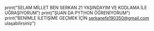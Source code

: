print("SELAM MİLLET BEN SERKAN 21 YAŞINDAYIM VE KODLAMA İLE UĞRAŞIYORUM")
print("ŞUAN DA PYTHON ÖĞRENİYORUM")
print("BENİMLE İLETİŞİME GEÇMEK İÇİN serkanefe190350@gmail.com ulaşabilirsiniz")
